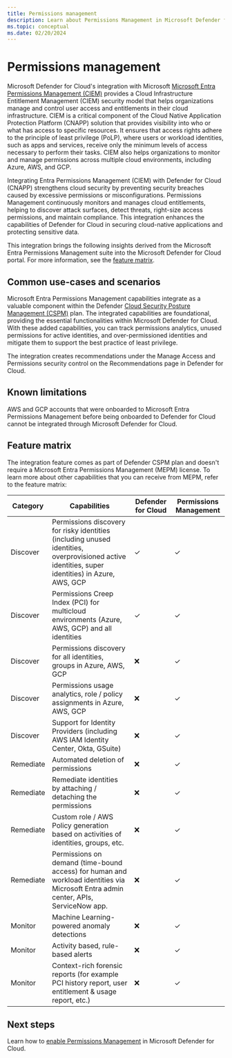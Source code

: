 ```yaml
---
title: Permissions management
description: Learn about Permissions Management in Microsoft Defender for Cloud.
ms.topic: conceptual
ms.date: 02/20/2024
---
```


# Permissions management

Microsoft Defender for Cloud's integration with Microsoft [Microsoft Entra Permissions Management (CIEM)](/entra/permissions-management/overview) provides a Cloud Infrastructure Entitlement Management (CIEM) security model that helps organizations manage and control user access and entitlements in their cloud infrastructure. CIEM is a critical component of the Cloud Native Application Protection Platform (CNAPP) solution that provides visibility into who or what has access to specific resources. It ensures that access rights adhere to the principle of least privilege (PoLP), where users or workload identities, such as apps and services, receive only the minimum levels of access necessary to perform their tasks. CIEM also helps organizations to monitor and manage permissions across multiple cloud environments, including Azure, AWS, and GCP.

Integrating Entra Permissions Management (CIEM) with Defender for Cloud (CNAPP) strengthens cloud security by preventing security breaches caused by excessive permissions or misconfigurations. Permissions Management continuously monitors and manages cloud entitlements, helping to discover attack surfaces, detect threats, right-size access permissions, and maintain compliance. This integration enhances the capabilities of Defender for Cloud in securing cloud-native applications and protecting sensitive data.

This integration brings the following insights derived from the Microsoft Entra Permissions Management suite into the Microsoft Defender for Cloud portal. For more information, see the [feature matrix](#feature-matrix).

## Common use-cases and scenarios

Microsoft Entra Permissions Management capabilities integrate as a valuable component within the Defender [Cloud Security Posture Management (CSPM)](concept-cloud-security-posture-management.md) plan. The integrated capabilities are foundational, providing the essential functionalities within Microsoft Defender for Cloud. With these added capabilities, you can track permissions analytics, unused permissions for active identities, and over-permissioned identities and mitigate them to support the best practice of least privilege.

The integration creates recommendations under the Manage Access and Permissions security control on the Recommendations page in Defender for Cloud.

## Known limitations

AWS and GCP accounts that were onboarded to Microsoft Entra Permissions Management before being onboarded to Defender for Cloud cannot be integrated through Microsoft Defender for Cloud.

## Feature matrix

The integration feature comes as part of Defender CSPM plan and doesn't require a Microsoft Entra Permissions Management (MEPM) license. To learn more about other capabilities that you can receive from MEPM, refer to the feature matrix:

| Category  | Capabilities                                                 | Defender for Cloud | Permissions Management |
| --------- | ------------------------------------------------------------ | ------------------ | ---------------------- |
| Discover  | Permissions  discovery for risky identities (including unused identities, overprovisioned  active identities, super identities) in Azure, AWS, GCP | ✓                  | ✓                      |
| Discover  | Permissions  Creep Index (PCI) for multicloud environments (Azure, AWS, GCP) and all  identities | ✓                  | ✓                      |
| Discover  | Permissions  discovery for all identities, groups in Azure, AWS, GCP | ❌                  | ✓                      |
| Discover  | Permissions  usage analytics, role / policy assignments in Azure, AWS, GCP | ❌                  | ✓                      |
| Discover  | Support  for Identity Providers (including AWS IAM Identity Center, Okta, GSuite) | ❌                  | ✓                      |
| Remediate | Automated  deletion of permissions                           | ❌                  | ✓                      |
| Remediate | Remediate  identities by attaching / detaching the permissions | ❌                  | ✓                      |
| Remediate | Custom  role / AWS Policy generation based on activities of identities, groups, etc. | ❌                  | ✓                      |
| Remediate | Permissions  on demand (time-bound access) for human and workload identities via Microsoft Entra admin center, APIs, ServiceNow app. | ❌                  | ✓                      |
| Monitor   | Machine  Learning-powered anomaly detections                 | ❌                  | ✓                      |
| Monitor   | Activity  based, rule-based alerts                           | ❌                  | ✓                      |
| Monitor   | Context-rich  forensic reports (for example PCI history report, user entitlement &  usage report, etc.) | ❌                  | ✓                      |

## Next steps

Learn how to [enable Permissions Management](enable-permissions-management.md) in Microsoft Defender for Cloud.
